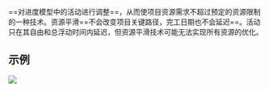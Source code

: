 ==对进度模型中的活动进行调整==，从而使项目资源需求不超过预定的资源限制的一种技术。资源平滑==不会改变项目关键路径，完工日期也不会延迟==。活动只在其自由和总浮动时间内延迟，但资源平滑技术可能无法实现所有资源的优化。

## 示例
![](https://raw.githubusercontent.com/a812305914/PMP/main/img/202210062338001.png)
